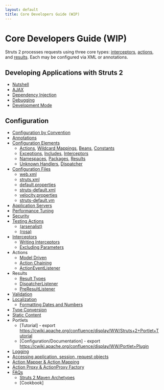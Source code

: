 ```yaml
---
layout: default
title: Core Developers Guide (WIP)
---
```


# Core Developers Guide (WIP)

Struts 2 processes requests using three core types: [interceptors](interceptor-configuration.html), [actions](action-configuration.html), and [results](result-configuration.html). 
Each may be configured via XML or annotations.

## Developing Applications with Struts 2

- [Nutshell](nutshell.html)
- [AJAX](ajax.html)
- [Dependency Injection](dependency-injection.html)
- [Debugging](debugging.html)
- [Development Mode](development-mode.html)

## Configuration

- [Configuration by Convention](../plugins/convention/)
- [Annotations](annotations.html)
- [Configuration Elements](configuration-elements.html)
  - [Actions](action-configuration.html), [Wildcard Mappings](wildcard-mappings.html), [Beans](bean-configuration.html), [Constants](constant-configuration.html)
  - [Exceptions](exception-configuration.html), [Includes](include-configuration.html), [Interceptors](interceptor-configuration.html)
  - [Namespaces](namespace-configuration.html), [Packages](package-configuration.html), [Results](result-configuration.html)
  - [Unknown Handlers](unknown-handlers.html), [Dispatcher](dispatcher.html)
- [Configuration Files](configuration-files.html)
  - [web.xml](web-xml.html)
  - [struts.xml](struts-xml.html)
  - [default.properties](default-properties.html)
  - [struts-default.xml](struts-default-xml.html)
  - [velocity.properties](velocity-properties.html)
  - [struts-default.vm](struts-default-vm.html)
- [Application Servers](application-servers.html)
- [Performance Tuning](performance-tuning.html)
- [Security](../security/)
- [Testing Actions](../plugins/junit/)
  - [(arsenalist)](https://depressedprogrammer.wordpress.com/2007/06/18/unit-testing-struts-2-actions-spring-junit/)
  - [(rosa)](http://fassisrosa.blogspot.com/2006/11/unit-testing-struts-20\.html)
- [Interceptors](interceptors.html)
  - [Writing Interceptors](writing-interceptors.html)
  - [Excluding Parameters](parameters-interceptor.html)
- Actions
  - [Model Driven](model-driven.html)
  - [Action Chaining](action-chaining.html)
  - [ActionEventListener](action-event-listener.html)
- Results
  - [Result Types](result-types.html)
  - [DispatcherListener](dispatcher-listener.html)
  - [PreResultListener](pre-result-listener.html)
- [Validation](validation.html)
- [Localization](localization.html)
  - [Formatting Dates and Numbers](formatting-dates-and-numbers.html)
- [Type Conversion](type-conversion.html)
- [Static Content](static-content.html)
- Portlets
  - [Tutorial] - export https://cwiki.apache.org/confluence/display/WW/Struts+2+Portlet+Tutorial
  - [Configuration/Documentation] - export https://cwiki.apache.org/confluence/display/WW/Portlet+Plugin
- [Logging](logging.html)
- [Accessing application, session, request objects](accessing-application-session-request-objects.html)
- [Action Mapper & Action Mapping](action-mapper-and-action-mapping.html)
- [Action Proxy & ActionProxy Factory](action-proxy-and-actionproxy-factory.html)
- [FAQs](../faq/)
  - [Struts 2 Maven Archetypes](../maven-archetypes/)
  - [Cookbook]
